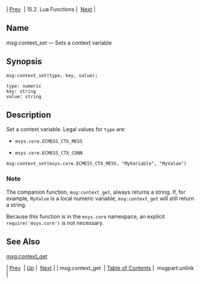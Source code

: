 | [Prev](lua.ref.msg_context_get)  | 15.2. Lua Functions |  [Next](lua.ref.msgpart_unlink.php) |

<a name="lua.ref.msg_context_set"></a>
## Name

msg:context_set — Sets a context variable

<a name="idp24362432"></a>
## Synopsis

`msg:context_set(type, key, value);`

```
type: numeric
key: string
value: string
```
<a name="idp24365152"></a>
## Description

Set a context variable. Legal values for `type` are:

*   `msys.core.ECMESS_CTX_MESS`

*   `msys.core.ECMESS_CTX_CONN`

`msg:context_set(msys.core.ECMESS_CTX_MESS, "MyVariable", "MyValue")`
### Note

The companion function, `msg:context_get`, always returns a string. If, for example, `MyValue` is a local numeric variable, `msg:context_get` will still return a string.

Because this function is in the `msys.core` namespace, an explicit `require('msys.core')` is not necessary.

<a name="idp24374320"></a>
## See Also

[msg:context_get](lua.ref.msg_context_get "msg:context_get")

| [Prev](lua.ref.msg_context_get)  | [Up](lua.function.details.php) |  [Next](lua.ref.msgpart_unlink.php) |
| msg:context_get  | [Table of Contents](index) |  msgpart:unlink |
